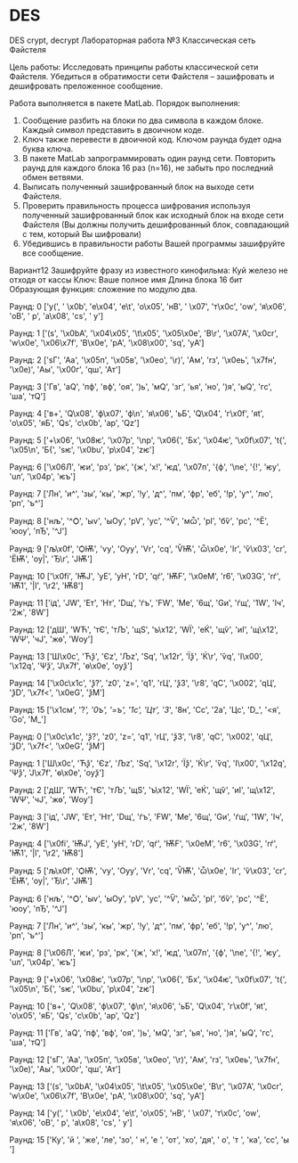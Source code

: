 # DES
DES crypt, decrypt
Лабораторная работа №3
Классическая сеть Файстеля

Цель работы: Исследовать принципы работы классической сети Файстеля. Убедиться в обратимости сети Файстеля – зашифровать и дешифровать преложенное сообщение.

Работа выполняется в пакете MatLab.
Порядок выполнения:
1.	Сообщение разбить на блоки по два символа в каждом блоке. Каждый символ представить в двоичном коде.
2.	Ключ также перевести в двоичной код. Ключом раунда будет одна буква ключа.
3.	В пакете MatLab запрограммировать один раунд сети. Повторить раунд для каждого блока 16 раз (n=16), не забыть про последний обмен ветвями.
4.	Выписать полученный зашифрованный блок на выходе сети Файстеля.
5.	Проверить правильность процесса шифрования используя полученный зашифрованный блок как исходный блок на входе сети Файстеля (Вы должны получить дешифрованный блок, совпадающий с тем, который Вы шифровали)
6.	Убедившись в правильности работы Вашей программы зашифруйте все сообщение.

Вариант12
Зашифруйте фразу из известного кинофильма: Куй железо не отходя от кассы
Ключ: Ваше полное имя
Длина блока 16 бит
Образующая функция: сложение по модулю два.


Раунд:  0   ['у(', ' \x0b', 'е\x04', 'е\t', 'о\x05', 'нВ', ' \x07', 'т\x0c', 'оw', 'я\x06', 'оВ', ' p', 'а\x08', 'сs', ' y']

Раунд:  1   ['(s', '\x0bА', '\x04\x05', '\t\x05', '\x05\x0e', 'В\r', '\x07А', '\x0cr', 'w\x0e', '\x06\x7f', 'В\x0e', 'pА', '\x08\x00', 'sq', 'yА']

Раунд:  2   ['sГ', 'Аа', '\x05п', '\x05в', '\x0eо', '\r)', 'Ам', 'rз', '\x0eь', '\x7fн', '\x0e)', 'Аы', '\x00г', 'qш', 'Ат']

Раунд:  3   ['Гв', 'аQ', 'пф', 'вф', 'оя', ')ь', 'мQ', 'зг', 'ья', 'но', ')я', 'ыQ', 'гс', 'ша', 'тQ']

Раунд:  4   ['в+', 'Q\x08', 'ф\x07', 'ф\n', 'я\x06', 'ьБ', 'Q\x04', 'г\x0f', 'яt', 'о\x05', 'яБ', 'Qs', 'с\x0b', 'аp', 'Qz']

Раунд:  5   ['+\x06', '\x08ѥ', '\x07p', '\np', '\x06{', 'Бx', '\x04ѥ', '\x0f\x07', 't{', '\x05\n', 'Б{', 'sѥ', '\x0bu', 'p\x04', 'zѥ']

Раунд:  6   ['\x06Л', 'ѥи', 'pз', 'pк', '{ж', 'x!', 'ѥд', '\x07п', '{ф', '\nе', '{!', 'ѥу', 'uл', '\x04р', 'ѥъ']

Раунд:  7   ['Лн', 'и^', 'зы', 'кы', 'жр', '!у', 'д^', 'пм', 'фр', 'еб', '!р', 'у^', 'лю', 'рп', 'ъ^']

Раунд:  8   ['нљ', '^Ѻ', 'ыѵ', 'ыѸ', 'рѴ', 'уc', '^Ѷ', 'мѽ', 'рІ', 'бѷ', 'рc', '^Ё', 'юѹ', 'пЂ', '^Ј']

Раунд:  9   ['љ\x0f', 'ѺѬ', 'ѵy', 'Ѹy', 'Ѵr', 'cq', 'ѶѬ', 'ѽ\x0e', 'Іr', 'ѷ\x03', 'cr', 'ЁѬ', 'ѹ|', 'Ђ\r', 'ЈѬ']

Раунд:  10   ['\x0fi', 'ѬJ', 'yE', 'yH', 'rD', 'qѓ', 'ѬF', '\x0eM', 'r6', '\x03G', 'rѓ', 'Ѭ1', '|I', '\r2', 'Ѭ8']

Раунд:  11   ['iд', 'JW', 'Eт', 'Hт', 'Dщ', 'ѓъ', 'FW', 'Mе', '6щ', 'Gи', 'ѓщ', '1W', 'Iч', '2ж', '8W']

Раунд:  12   ['дШ', 'WЋ', 'тЄ', 'тЉ', 'щЅ', 'ъ\x12', 'WЇ', 'еЌ', 'щѷ', 'иІ', 'щ\x12', 'WѰ', 'чЈ', 'жѳ', 'Wѹ']

Раунд:  13   ['Ш\x0c', 'Ћѯ', 'Єz', 'Љz', 'Ѕq', '\x12r', 'Їѯ', 'Ќ\r', 'ѷq', 'І\x00', '\x12q', 'Ѱѯ', 'Ј\x7f', 'ѳ\x0e', 'ѹѯ']

Раунд:  14   ['\x0c\x1c', 'ѯ?', 'z0', 'z=', 'q1', 'rЦ', 'ѯ3', '\r8', 'qC', '\x002', 'qЦ', 'ѯD', '\x7f<', '\x0eG', 'ѯM']

Раунд:  15   ['\x1cм', '?_', '0ъ', '=ъ', '1с', 'Цт', '3_', '8н', 'Cс', '2а', 'Цс', 'D_', '<я', 'Gо', 'M_']

Раунд:  0   ['\x0c\x1c', 'ѯ?', 'z0', 'z=', 'q1', 'rЦ', 'ѯ3', '\r8', 'qC', '\x002', 'qЦ', 'ѯD', '\x7f<', '\x0eG', 'ѯM']

Раунд:  1   ['Ш\x0c', 'Ћѯ', 'Єz', 'Љz', 'Ѕq', '\x12r', 'Їѯ', 'Ќ\r', 'ѷq', 'І\x00', '\x12q', 'Ѱѯ', 'Ј\x7f', 'ѳ\x0e', 'ѹѯ']

Раунд:  2   ['дШ', 'WЋ', 'тЄ', 'тЉ', 'щЅ', 'ъ\x12', 'WЇ', 'еЌ', 'щѷ', 'иІ', 'щ\x12', 'WѰ', 'чЈ', 'жѳ', 'Wѹ']

Раунд:  3   ['iд', 'JW', 'Eт', 'Hт', 'Dщ', 'ѓъ', 'FW', 'Mе', '6щ', 'Gи', 'ѓщ', '1W', 'Iч', '2ж', '8W']

Раунд:  4   ['\x0fi', 'ѬJ', 'yE', 'yH', 'rD', 'qѓ', 'ѬF', '\x0eM', 'r6', '\x03G', 'rѓ', 'Ѭ1', '|I', '\r2', 'Ѭ8']

Раунд:  5   ['љ\x0f', 'ѺѬ', 'ѵy', 'Ѹy', 'Ѵr', 'cq', 'ѶѬ', 'ѽ\x0e', 'Іr', 'ѷ\x03', 'cr', 'ЁѬ', 'ѹ|', 'Ђ\r', 'ЈѬ']

Раунд:  6   ['нљ', '^Ѻ', 'ыѵ', 'ыѸ', 'рѴ', 'уc', '^Ѷ', 'мѽ', 'рІ', 'бѷ', 'рc', '^Ё', 'юѹ', 'пЂ', '^Ј']

Раунд:  7   ['Лн', 'и^', 'зы', 'кы', 'жр', '!у', 'д^', 'пм', 'фр', 'еб', '!р', 'у^', 'лю', 'рп', 'ъ^']

Раунд:  8   ['\x06Л', 'ѥи', 'pз', 'pк', '{ж', 'x!', 'ѥд', '\x07п', '{ф', '\nе', '{!', 'ѥу', 'uл', '\x04р', 'ѥъ']

Раунд:  9   ['+\x06', '\x08ѥ', '\x07p', '\np', '\x06{', 'Бx', '\x04ѥ', '\x0f\x07', 't{', '\x05\n', 'Б{', 'sѥ', '\x0bu', 'p\x04', 'zѥ']

Раунд:  10   ['в+', 'Q\x08', 'ф\x07', 'ф\n', 'я\x06', 'ьБ', 'Q\x04', 'г\x0f', 'яt', 'о\x05', 'яБ', 'Qs', 'с\x0b', 'аp', 'Qz']

Раунд:  11   ['Гв', 'аQ', 'пф', 'вф', 'оя', ')ь', 'мQ', 'зг', 'ья', 'но', ')я', 'ыQ', 'гс', 'ша', 'тQ']

Раунд:  12   ['sГ', 'Аа', '\x05п', '\x05в', '\x0eо', '\r)', 'Ам', 'rз', '\x0eь', '\x7fн', '\x0e)', 'Аы', '\x00г', 'qш', 'Ат']

Раунд:  13   ['(s', '\x0bА', '\x04\x05', '\t\x05', '\x05\x0e', 'В\r', '\x07А', '\x0cr', 'w\x0e', '\x06\x7f', 'В\x0e', 'pА', '\x08\x00', 'sq', 'yА']

Раунд:  14   ['у(', ' \x0b', 'е\x04', 'е\t', 'о\x05', 'нВ', ' \x07', 'т\x0c', 'оw', 'я\x06', 'оВ', ' p', 'а\x08', 'сs', ' y']

Раунд:  15   ['Ку', 'й ', 'же', 'ле', 'зо', ' н', 'е ', 'от', 'хо', 'дя', ' о', 'т ', 'ка', 'сс', 'ы ']
